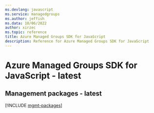 ```yaml
---
ms.devlang: javascript
ms.service: managedgroups
ms.author: jeffish
ms.data: 10/06/2022
author: xirzec
ms.topic: reference
title: Azure Managed Groups SDK for JavaScript
description: Reference for Azure Managed Groups SDK for JavaScript
---
```

# Azure Managed Groups SDK for JavaScript - latest

## Management packages - latest
[!INCLUDE [mgmt-packages](managed-groups-mgmt-index.md)]